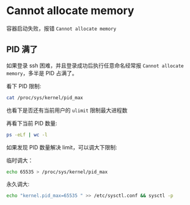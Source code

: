 # Cannot allocate memory

容器启动失败，报错 `Cannot allocate memory`

## PID 满了

如果登录 ssh 困难，并且登录成功后执行任意命名经常报 `Cannot allocate memory`，多半是 PID 占满了。

看下 PID 限制:

``` bash
cat /proc/sys/kernel/pid_max
```

也看下是否还有当前用户的 `ulimit` 限制最大进程数

再看下当前 PID 数量:

``` bash
ps -eLf | wc -l
```

如果发现 PID 数量解决 limit，可以调大下限制:

临时调大：

``` bash
echo 65535 > /proc/sys/kernel/pid_max
```

永久调大:

``` bash
echo "kernel.pid_max=65535 " >> /etc/sysctl.conf && sysctl -p
```
